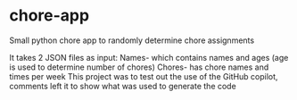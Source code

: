 # chore-app
Small python chore app to randomly determine chore assignments

It takes 2 JSON files as input:
Names- which contains names and ages (age is used to determine number of chores)
Chores- has chore names and times per week
This project was to test out the use of the GitHub copilot, comments left it to show what was used to generate the code

